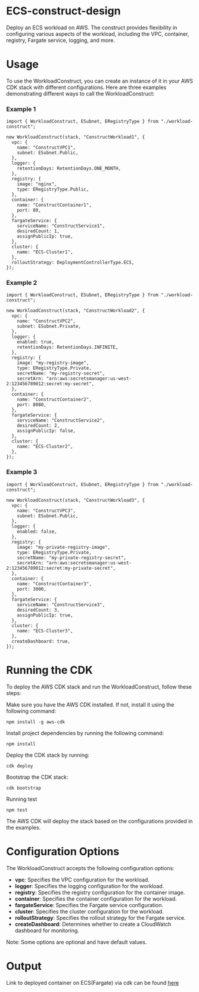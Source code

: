 # ECS-construct-design

Deploy an ECS workload on AWS. The construct provides flexibility in configuring various aspects of the workload, including the VPC, container, registry, Fargate service, logging, and more.

# Usage
To use the WorkloadConstruct, you can create an instance of it in your AWS CDK stack with different configurations. Here are three examples demonstrating different ways to call the WorkloadConstruct:

### Example 1
```
import { WorkloadConstruct, ESubnet, ERegistryType } from "./workload-construct";

new WorkloadConstruct(stack, "ConstructWorkload1", {
  vpc: {
    name: "ConstructVPC1",
    subnet: ESubnet.Public,
  },
  logger: {
    retentionDays: RetentionDays.ONE_MONTH,
  },
  registry: {
    image: "nginx",
    type: ERegistryType.Public,
  },
  container: {
    name: "ConstructContainer1",
    port: 80,
  },
  fargateService: {
    serviceName: "ConstructService1",
    desiredCount: 1,
    assignPublicIp: true,
  },
  cluster: {
    name: "ECS-Cluster1",
  },
  rolloutStrategy: DeploymentControllerType.ECS,
});

```

### Example 2
```
import { WorkloadConstruct, ESubnet, ERegistryType } from "./workload-construct";

new WorkloadConstruct(stack, "ConstructWorkload2", {
  vpc: {
    name: "ConstructVPC2",
    subnet: ESubnet.Private,
  },
  logger: {
    enabled: true,
    retentionDays: RetentionDays.INFINITE,
  },
  registry: {
    image: "my-registry-image",
    type: ERegistryType.Private,
    secretName: "my-registry-secret",
    secretArn: "arn:aws:secretsmanager:us-west-2:123456789012:secret:my-secret",
  },
  container: {
    name: "ConstructContainer2",
    port: 8080,
  },
  fargateService: {
    serviceName: "ConstructService2",
    desiredCount: 2,
    assignPublicIp: false,
  },
  cluster: {
    name: "ECS-Cluster2",
  },
});
```

### Example 3
```
import { WorkloadConstruct, ESubnet, ERegistryType } from "./workload-construct";

new WorkloadConstruct(stack, "ConstructWorkload3", {
  vpc: {
    name: "ConstructVPC3",
    subnet: ESubnet.Public,
  },
  logger: {
    enabled: false,
  },
  registry: {
    image: "my-private-registry-image",
    type: ERegistryType.Private,
    secretName: "my-private-registry-secret",
    secretArn: "arn:aws:secretsmanager:us-west-2:123456789012:secret:my-private-secret",
  },
  container: {
    name: "ConstructContainer3",
    port: 3000,
  },
  fargateService: {
    serviceName: "ConstructService3",
    desiredCount: 3,
    assignPublicIp: true,
  },
  cluster: {
    name: "ECS-Cluster3",
  },
  createDashboard: true,
});

```

# Running the CDK

To deploy the AWS CDK stack and run the WorkloadConstruct, follow these steps:

Make sure you have the AWS CDK installed. If not, install it using the following command:
```
npm install -g aws-cdk
```

Install project dependencies by running the following command:
```
npm install
```
Deploy the CDK stack by running:
```
cdk deploy
```
Bootstrap the CDK stack:
```
cdk bootstrap
```

Running test
```
npm test
```
The AWS CDK will deploy the stack based on the configurations provided in the examples.


# Configuration Options
The WorkloadConstruct accepts the following configuration options:

- **vpc**: Specifies the VPC configuration for the workload.
- **logger**: Specifies the logging configuration for the workload.
- **registry**: Specifies the registry configuration for the container image.
- **container**: Specifies the container configuration for the workload.
- **fargateService**: Specifies the Fargate service configuration.
- **cluster**: Specifies the cluster configuration for the workload.
- **rolloutStrategy**: Specifies the rollout strategy for the Fargate service.
- **createDashboard**: Determines whether to create a CloudWatch dashboard for monitoring.

Note: Some options are optional and have default values.

# Output

Link to deployed container on ECS(Fargate) via cdk can be found [here](http://myecs-const-8t19qd47yx59-1675241258.us-east-1.elb.amazonaws.com/)